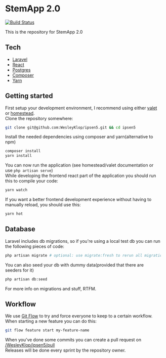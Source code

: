 StemApp 2.0
===========

[![Build Status](https://travis-ci.com/WesleyKlop/ipsen5.svg?token=4MypM7sW23T4Q7Go7dyF&branch=develop)](https://travis-ci.com/WesleyKlop/ipsen5)

This is the repository for StemApp 2.0

## Tech
* [Laravel]
* [React]
* [Postgres]
* [Composer]
* [Yarn]

## Getting started

First setup your development environment, I recommend using either [valet] or [homestead].  
Clone the repository somewhere:
```bash
git clone git@github.com:WesleyKlop/ipsen5.git && cd ipsen5
```
Install the needed dependencies using composer and yarn(alternative to npm)
```bash
composer install
yarn install
```
You can now run the application (see homestead/valet documentation or use `php artisan serve`)  
While developing the frontend react part of the application you should run this to compile your code:
```bash
yarn watch 
```
If you want a better frontend development experience without having to manually reload, you should use this:
```bash
yarn hot
```

## Database
Laravel includes db migrations, so if you're using a local test db you can run the following pieces of code:
```bash
php artisan migrate # optional: use migrate:fresh to rerun all migrations
```
You can also seed your db with dummy data(provided that there are seeders for it)
```bash
php artisan db:seed
```

For more info on migrations and stuff, RTFM.

## Workflow

We use [Git Flow] to try and force everyone to keep to a certain workflow. When starting a new feature you can do this:
```bash
git flow feature start my-feature-name
```
When you've done some commits you can create a pull request on [/WesleyKlop/ipsen5/pull](https://github.com/WesleyKlop/ipsen5/pull/)  
Releases will be done every sprint by the repository owner.

[Git Flow]: https://nl.atlassian.com/git/tutorials/comparing-workflows/gitflow-workflow
[Laravel]: https://laravel.com/docs/5.8/
[React]: https://reactjs.org/
[Postgres]: https://www.postgresql.org/
[Composer]: https://getcomposer.org/
[Yarn]: https://yarnpkg.com/
[valet]: https://laravel.com/docs/5.8/valet
[homestead]: https://laravel.com/docs/5.8/homestead
